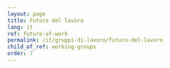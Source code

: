```yaml
---
layout: page
title: Futuro del lavoro
lang: it
ref: future-of-work
permalink: /it/gruppi-di-lavoro/futuro-del-lavoro
child_of_ref: working-groups
order: 7
---
```

